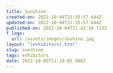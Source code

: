 ```yaml
---
title: Sunshine
created-on: 2022-10-04T21:35:57.644Z
updated-on: 2022-10-04T21:35:57.644Z
published-on: 2022-10-04T21:42:10.713Z
f_logo:
  url: /assets/images/sushine.jpg
layout: "[exhibitors].html"
slug: sunshine
tags: exhibitors
date: 2022-10-05T11:19:05.986Z
---
```

